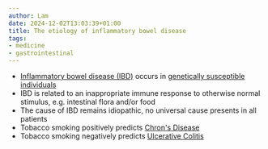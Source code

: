 ```yaml
---
author: Lam
date: 2024-12-02T13:03:39+01:00
title: The etiology of inflammatory bowel disease
tags:
- medicine
- gastrointestinal
---
```


- [Inflammatory bowel disease (IBD)](Resources/inflammatory-bowel-disease.md) occurs in [genetically susceptible individuals ](Resources/CARD15-gene-in-inflammatory-bowel-disease.md)
- IBD is related to an inappropriate immune response to otherwise normal stimulus, e.g. intestinal flora and/or food 
- The cause of IBD remains idiopathic, no universal cause presents in all patients
- Tobacco smoking positively predicts [Chron's Disease](Resources/Crohn-disease.md) 
- Tobacco smoking negatively predicts [Ulcerative Colitis](Resources/ulcerative-colitis.md) 
